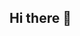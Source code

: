 ## Hi there 👋

<!--
**BenAld-rgb/BenAld-rgb** is a ✨ _special_ ✨ repository because its `README.md` (this file) appears on your GitHub profile.

Here are some ideas to get you started:

- 🔭 I’m currently working on a 2D arcade game
- 🌱 I’m currently learning game development in Unity and scripting in C#
- 👯 I’m looking to collaborate on art projects that require a 3D artist.
- 🤔 I’m looking for help with programming, SOLID principles and creating modular and efficient code.

-->
